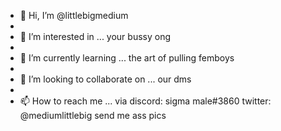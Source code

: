 - 👋 Hi, I’m @littlebigmedium
- 
- 👀 I’m interested in ... your bussy ong
- 
- 🌱 I’m currently learning ... the art of pulling femboys
- 
- 💞️ I’m looking to collaborate on ... our dms
- 
- 📫 How to reach me ... via
discord: sigma male#3860
twitter: @mediumlittlebig
send me ass pics 
